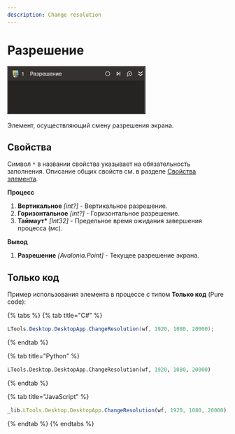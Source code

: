```yaml
---
description: Change resolution
---
```


# Разрешение

![](../../../.gitbook/assets1/change-resolution.png)

Элемент, осуществляющий смену разрешения экрана.

## Свойства

Символ `*` в названии свойства указывает на обязательность заполнения. Описание общих свойств см. в разделе [Свойства элемента](https://docs.primo-rpa.ru/primo-rpa/primo-studio/process/elements#svoistva-elementa).

**Процесс**  
1. **Вертикальное** *[int?]* - Вертикальное разрешение.  
1. **Горизонтальное** *[int?]* - Горизонтальное разрешение.   
1. **Таймаут\*** *[Int32]* - Предельное время ожидания завершения процесса (мс).  

**Вывод**
1. **Разрешение** *[Avalonia.Point]* - Текущее разрешение экрана.  

## Только код
Пример использования элемента в процессе с типом **Только код** (Pure code):  

{% tabs %}
{% tab title="C#" %}
```csharp
LTools.Desktop.DesktopApp.ChangeResolution(wf, 1920, 1080, 20000);
```
{% endtab %}

{% tab title="Python" %}
```python
LTools.Desktop.DesktopApp.ChangeResolution(wf, 1920, 1080, 20000)
```
{% endtab %}

{% tab title="JavaScript" %}
```javascript
_lib.LTools.Desktop.DesktopApp.ChangeResolution(wf, 1920, 1080, 20000);
```
{% endtab %}
{% endtabs %}


